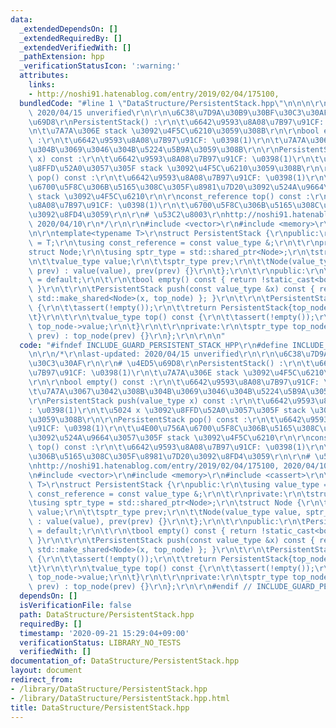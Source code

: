 ```yaml
---
data:
  _extendedDependsOn: []
  _extendedRequiredBy: []
  _extendedVerifiedWith: []
  _pathExtension: hpp
  _verificationStatusIcon: ':warning:'
  attributes:
    links:
    - http://noshi91.hatenablog.com/entry/2019/02/04/175100,
  bundledCode: "#line 1 \"DataStructure/PersistentStack.hpp\"\n\n\n\r\n/*\r\nlast-updated:\
    \ 2020/04/15 unverified\r\n\r\n\u6C38\u7D9A\u30B9\u30BF\u30C3\u30AF\r\n\r\n# \u4ED5\
    \u69D8\r\nPersistentStack() :\r\n\t\u6642\u9593\u8A08\u7B97\u91CF: \u0398(1)\r\
    \n\t\u7A7A\u306E stack \u3092\u4F5C\u6210\u3059\u308B\r\n\r\nbool empty() const\
    \ :\r\n\t\u6642\u9593\u8A08\u7B97\u91CF: \u0398(1)\r\n\t\u7A7A\u3067\u3042\u308B\
    \u304B\u3069\u3046\u304B\u5224\u5B9A\u3059\u308B\r\n\r\nPersistentStack push(value_type\
    \ x) const :\r\n\t\u6642\u9593\u8A08\u7B97\u91CF: \u0398(1)\r\n\t\u5024 x \u3092\
    \u8FFD\u52A0\u3057\u305F stack \u3092\u4F5C\u6210\u3059\u308B\r\n\r\nPersistentStack\
    \ pop() const :\r\n\t\u6642\u9593\u8A08\u7B97\u91CF: \u0398(1)\r\n\t\u4E00\u756A\
    \u6700\u5F8C\u306B\u5165\u308C\u305F\u8981\u7D20\u3092\u524A\u9664\u3057\u305F\
    \ stack \u3092\u4F5C\u6210\r\n\r\nconst_reference top() const :\r\n\t\u6642\u9593\
    \u8A08\u7B97\u91CF: \u0398(1)\r\n\t\u6700\u5F8C\u306B\u5165\u308C\u305F\u8981\u7D20\
    \u3092\u8FD4\u3059\r\n\r\n# \u53C2\u8003\r\nhttp://noshi91.hatenablog.com/entry/2019/02/04/175100,\
    \ 2020/04/10\r\n*/\r\n\r\n#include <vector>\r\n#include <memory>\r\n#include <cassert>\r\
    \n\r\ntemplate<typename T>\r\nstruct PersistentStack {\r\npublic:\r\n\tusing value_type\
    \ = T;\r\n\tusing const_reference = const value_type &;\r\n\t\r\nprivate:\r\n\t\
    struct Node;\r\n\tusing sptr_type = std::shared_ptr<Node>;\r\n\tstruct Node {\r\
    \n\t\tvalue_type value;\r\n\t\tsptr_type prev;\r\n\t\tNode(value_type value, sptr_type\
    \ prev) : value(value), prev(prev) {}\r\n\t};\r\n\t\r\npublic:\r\n\tPersistentStack()\
    \ = default;\r\n\t\r\n\tbool empty() const { return !static_cast<bool>(top_node);\
    \ }\r\n\t\r\n\tPersistentStack push(const value_type &x) const { return PersistentStack{\
    \ std::make_shared<Node>(x, top_node) }; }\r\n\t\r\n\tPersistentStack pop() const\
    \ {\r\n\t\tassert(!empty());\r\n\t\treturn PersistentStack{top_node->prev};\r\n\
    \t}\r\n\t\r\n\tvalue_type top() const {\r\n\t\tassert(!empty());\r\n\t\treturn\
    \ top_node->value;\r\n\t}\r\n\t\r\nprivate:\r\n\tsptr_type top_node;\r\n\tPersistentStack(sptr_type\
    \ prev) : top_node(prev) {}\r\n};\r\n\r\n\n"
  code: "#ifndef INCLUDE_GUARD_PERSISTENT_STACK_HPP\r\n#define INCLUDE_GUARD_PERSISTENT_STACK_HPP\r\
    \n\r\n/*\r\nlast-updated: 2020/04/15 unverified\r\n\r\n\u6C38\u7D9A\u30B9\u30BF\
    \u30C3\u30AF\r\n\r\n# \u4ED5\u69D8\r\nPersistentStack() :\r\n\t\u6642\u9593\u8A08\
    \u7B97\u91CF: \u0398(1)\r\n\t\u7A7A\u306E stack \u3092\u4F5C\u6210\u3059\u308B\
    \r\n\r\nbool empty() const :\r\n\t\u6642\u9593\u8A08\u7B97\u91CF: \u0398(1)\r\n\
    \t\u7A7A\u3067\u3042\u308B\u304B\u3069\u3046\u304B\u5224\u5B9A\u3059\u308B\r\n\
    \r\nPersistentStack push(value_type x) const :\r\n\t\u6642\u9593\u8A08\u7B97\u91CF\
    : \u0398(1)\r\n\t\u5024 x \u3092\u8FFD\u52A0\u3057\u305F stack \u3092\u4F5C\u6210\
    \u3059\u308B\r\n\r\nPersistentStack pop() const :\r\n\t\u6642\u9593\u8A08\u7B97\
    \u91CF: \u0398(1)\r\n\t\u4E00\u756A\u6700\u5F8C\u306B\u5165\u308C\u305F\u8981\u7D20\
    \u3092\u524A\u9664\u3057\u305F stack \u3092\u4F5C\u6210\r\n\r\nconst_reference\
    \ top() const :\r\n\t\u6642\u9593\u8A08\u7B97\u91CF: \u0398(1)\r\n\t\u6700\u5F8C\
    \u306B\u5165\u308C\u305F\u8981\u7D20\u3092\u8FD4\u3059\r\n\r\n# \u53C2\u8003\r\
    \nhttp://noshi91.hatenablog.com/entry/2019/02/04/175100, 2020/04/10\r\n*/\r\n\r\
    \n#include <vector>\r\n#include <memory>\r\n#include <cassert>\r\n\r\ntemplate<typename\
    \ T>\r\nstruct PersistentStack {\r\npublic:\r\n\tusing value_type = T;\r\n\tusing\
    \ const_reference = const value_type &;\r\n\t\r\nprivate:\r\n\tstruct Node;\r\n\
    \tusing sptr_type = std::shared_ptr<Node>;\r\n\tstruct Node {\r\n\t\tvalue_type\
    \ value;\r\n\t\tsptr_type prev;\r\n\t\tNode(value_type value, sptr_type prev)\
    \ : value(value), prev(prev) {}\r\n\t};\r\n\t\r\npublic:\r\n\tPersistentStack()\
    \ = default;\r\n\t\r\n\tbool empty() const { return !static_cast<bool>(top_node);\
    \ }\r\n\t\r\n\tPersistentStack push(const value_type &x) const { return PersistentStack{\
    \ std::make_shared<Node>(x, top_node) }; }\r\n\t\r\n\tPersistentStack pop() const\
    \ {\r\n\t\tassert(!empty());\r\n\t\treturn PersistentStack{top_node->prev};\r\n\
    \t}\r\n\t\r\n\tvalue_type top() const {\r\n\t\tassert(!empty());\r\n\t\treturn\
    \ top_node->value;\r\n\t}\r\n\t\r\nprivate:\r\n\tsptr_type top_node;\r\n\tPersistentStack(sptr_type\
    \ prev) : top_node(prev) {}\r\n};\r\n\r\n#endif // INCLUDE_GUARD_PERSISTENT_STACK_HPP"
  dependsOn: []
  isVerificationFile: false
  path: DataStructure/PersistentStack.hpp
  requiredBy: []
  timestamp: '2020-09-21 15:29:04+09:00'
  verificationStatus: LIBRARY_NO_TESTS
  verifiedWith: []
documentation_of: DataStructure/PersistentStack.hpp
layout: document
redirect_from:
- /library/DataStructure/PersistentStack.hpp
- /library/DataStructure/PersistentStack.hpp.html
title: DataStructure/PersistentStack.hpp
---
```

